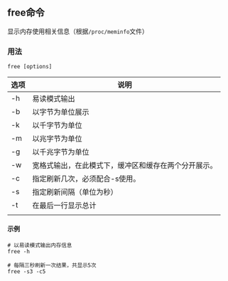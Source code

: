 ## free命令

显示内存使用相关信息（根据`/proc/meminfo`文件）

### 用法
```
free [options]
```
| 选项 | 说明                                                 |
| ---- | ---------------------------------------------------- |
| -h   | 易读模式输出                                         |
| -b   | 以字节为单位展示                                     |
| -k   | 以千字节为单位                                       |
| -m   | 以兆字节为单位                                       |
| -g   | 以千兆字节为单位                                     |
| -w   | 宽格式输出，在此模式下，缓冲区和缓存在两个分开展示。 |
| -c   | 指定刷新几次，必须配合-s使用。                       |
| -s   | 指定刷新间隔（单位为秒）                             |
| -t   | 在最后一行显示总计                                   |
|      |                                                      |

#### 示例

~~~shell
# 以易读模式输出内存信息
free -h

# 每隔三秒刷新一次结果，共显示5次
free -s3 -c5
~~~
